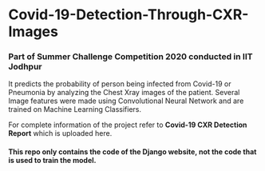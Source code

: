 # Covid-19-Detection-Through-CXR-Images

### Part of Summer Challenge Competition 2020 conducted in IIT Jodhpur
It predicts the probability of person being infected from Covid-19 or Pneumonia by analyzing the Chest Xray images of the patient.
Several Image features were made using Convolutional Neural Network and are trained on Machine Learning Classifiers.

For complete information of the project refer to **Covid-19 CXR Detection Report** which is uploaded here.

#### This repo only contains the code of the Django website, not the code that is used to train the model.

